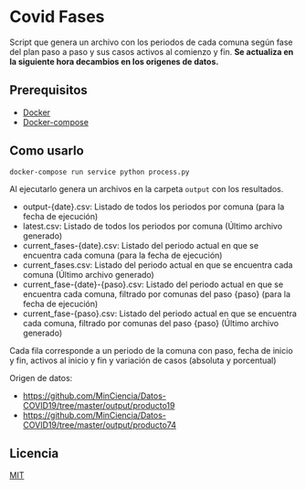 # Covid Fases

Script que genera un archivo con los periodos de cada comuna según fase del plan paso a paso y sus casos activos al comienzo y fin. **Se actualiza en la siguiente hora decambios en los origenes de datos.**


## Prerequisitos

* [Docker](https://store.docker.com/search?offering=community&type=edition)
* [Docker-compose](https://docs.docker.com/compose/install/)

## Como usarlo

````
docker-compose run service python process.py
`````

Al ejecutarlo genera un archivos en la carpeta `output` con los resultados.

* output-{date}.csv: Listado de todos los periodos por comuna (para la fecha de ejecución)
* latest.csv: Listado de todos los periodos por comuna (Último archivo generado)
* current_fases-{date}.csv: Listado del periodo actual en que se encuentra cada comuna (para la fecha de ejecución)
* current_fases.csv: Listado del periodo actual en que se encuentra cada comuna (Último archivo generado)
* current_fase-{date}-{paso}.csv: Listado del periodo actual en que se encuentra cada comuna, filtrado por comunas del paso {paso} (para la fecha de ejecución)
* current_fase-{paso}.csv: Listado del periodo actual en que se encuentra cada comuna, filtrado por comunas del paso {paso} (Último archivo generado)


Cada fila corresponde a un periodo de la comuna con paso, fecha de inicio y fin, activos al inicio y fin y variación de casos (absoluta y porcentual)

Origen de datos:

* https://github.com/MinCiencia/Datos-COVID19/tree/master/output/producto19
* https://github.com/MinCiencia/Datos-COVID19/tree/master/output/producto74

## Licencia

[MIT](https://opensource.org/licenses/MIT)
